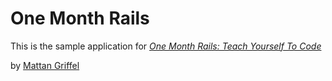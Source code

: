 # One Month Rails

This is the sample application for
[*One Month Rails: Teach Yourself To Code*](http://onemonthrails.com)

by [Mattan Griffel](http://mattangriffel.com)

